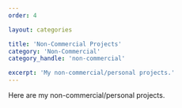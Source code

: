 ```yaml
---
order: 4

layout: categories

title: 'Non-Commercial Projects'
category: 'Non-Commercial'
category_handle: 'non-commercial'

excerpt: 'My non-commercial/personal projects.'
---
```


Here are my non-commercial/personal projects.